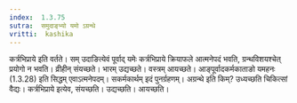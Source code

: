 ```yaml
---
index:  1.3.75
sutra:  समुदाङ्भ्यो यमो ऽग्रन्थे
vritti:  kashika 
---
```


कर्त्रभिप्राये इति वर्तते। सम् उदाङित्येवं पूर्वाद् यमेः कर्त्रभिप्राये क्रियाफले आत्मनेपदं भवति, ग्रन्थविशयश्चेत् प्रयोगो न भवति। व्रीहीन् संयच्छते। भारम् उद्यच्छते। वस्त्रम् आयच्छते। आङ्पूर्वादकर्मकाताङो यमहनः (1.3.28) इति सिद्धम् एवाऽत्मनेपदम्। सकर्मकार्थम् इदं पुनर्ग्रहणम्। अग्रन्थे इति किम्? उध्यच्छति चिकित्सां वैद्यः। कर्त्रभिप्राये इत्येव, संयच्छति। उद्यच्छति। आयच्छति।

